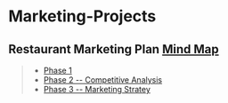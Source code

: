 # Marketing-Projects
## Restaurant Marketing Plan [Mind Map](https://github.com/MengyaCao/Marketing-Projects/blob/main/Restaurant%20Marketing%20Plan.png)
> * [Phase 1](https://github.com/MengyaCao/Marketing-Projects/blob/main/Phase1.PNG)
> * [Phase 2 -- Competitive Analysis](https://github.com/MengyaCao/Marketing-Projects/blob/main/Phase%202-Competitive%20Analysis.PNG)
> * [Phase 3 -- Marketing Stratey](https://github.com/MengyaCao/Marketing-Projects/blob/main/Phase%203-Marketing%20Strategy.PNG)
